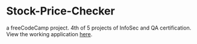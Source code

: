 # Stock-Price-Checker
a freeCodeCamp project. 4th of 5 projects of InfoSec and QA certification.</br>
View the working application [here](https://lemon-mule.glitch.me/).</br>
